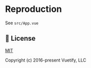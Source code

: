 # Reproduction

See `src/App.vue`


## 📑 License
[MIT](http://opensource.org/licenses/MIT)

Copyright (c) 2016-present Vuetify, LLC
